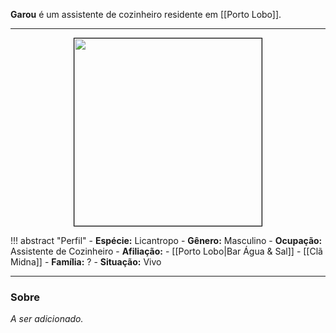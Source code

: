 **Garou** é um assistente de cozinheiro residente em [[Porto Lobo]].

---

<div style="text-align: center;">
<img src="https://i.imgur.com/rBO98Hk.png" width="300" height="300" style="border: 1px solid black;">
</div>

!!! abstract "Perfil"
	- **Espécie:** Licantropo
	- **Gênero:** Masculino
	- **Ocupação:** Assistente de Cozinheiro
	- **Afiliação:** 
		- [[Porto Lobo|Bar Água & Sal]]
		- [[Clã Midna]]
	- **Família:** ?
	- **Situação:** Vivo

---

### Sobre

*A ser adicionado.*